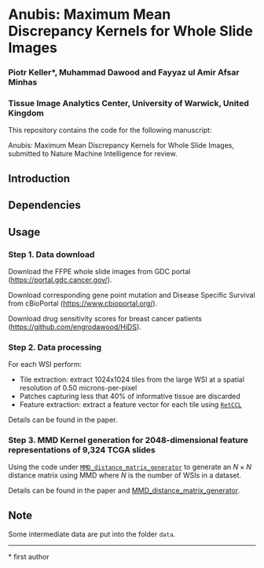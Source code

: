 # Anubis: Maximum Mean Discrepancy Kernels for Whole Slide Images

### Piotr Keller*, Muhammad Dawood and Fayyaz ul Amir Afsar Minhas
### Tissue Image Analytics Center, University of Warwick, United Kingdom

This repository contains the code for the following manuscript:

Anubis: Maximum Mean Discrepancy Kernels for Whole Slide Images, submitted to Nature Machine Intelligence for review.

## Introduction

## Dependencies

## Usage
### Step 1. Data download
Download the FFPE whole slide images from GDC portal (https://portal.gdc.cancer.gov/).

Download corresponding gene point mutation and Disease Specific Survival from cBioPortal (https://www.cbioportal.org/).

Download drug sensitivity scores for breast cancer patients (https://github.com/engrodawood/HiDS).
### Step 2. Data processing
For each WSI perform:

- Tile extraction: extract 1024x1024 tiles from the large WSI at a spatial resolution of 0.50 microns-per-pixel
- Patches capturing less that 40% of informative tissue are discarded
- Feature extraction: extract a feature vector for each tile using [`RetCCL`](https://github.com/Xiyue-Wang/RetCCL)

Details can be found in the paper.
### Step 3. MMD Kernel generation for 2048-dimensional feature representations of 9,324 TCGA slides 

Using the code under [`MMD_distance_matrix_generator`](https://github.com/pkeller00/Anubis/tree/main/MMD_distance_matrix_generator) to generate an $N \times N$ distance matrix using MMD where $N$ is the number of WSIs in a dataset.

Details can be found in the paper and [MMD_distance_matrix_generator](https://github.com/pkeller00/Anubis/tree/main/MMD_distance_matrix_generator).

## Note

Some intermediate data are put into the folder `data`.

--------

\* first author
